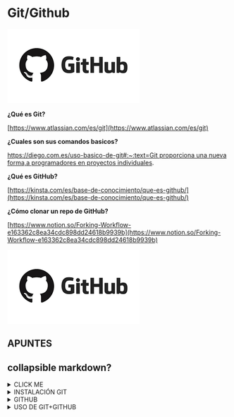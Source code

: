 # Git/Github

![FOTOS/MAIN/1.png](FOTOS/MAIN/1.png)

**¿Qué es Git?**

[https://www.atlassian.com/es/git](https://www.atlassian.com/es/git)

**¿Cuales son sus comandos basicos?**

[https://diego.com.es/uso-basico-de-git#:~:text=Git proporciona una nueva forma,a programadores en proyectos individuales](https://diego.com.es/uso-basico-de-git#:~:text=Git%20proporciona%20una%20nueva%20forma,a%20programadores%20en%20proyectos%20individuales).

**¿Qué es GitHub?**

[https://kinsta.com/es/base-de-conocimiento/que-es-github/](https://kinsta.com/es/base-de-conocimiento/que-es-github/)

**¿Cómo clonar un repo de GitHub?**

[https://www.notion.so/Forking-Workflow-e163362c8ea34cdc898dd24618b9939b](https://www.notion.so/Forking-Workflow-e163362c8ea34cdc898dd24618b9939b)

![Git%20Github%20af181a2ef8fc4360a6083def18961d9e/download%201.png](Git%20Github%20af181a2ef8fc4360a6083def18961d9e/download%201.png)

## APUNTES

## collapsible markdown?

<details><summary>CLICK ME</summary>
<p>
Primer Paso:

Nos dirigimos al siguiente enlace "[https://git-scm.com/](https://git-scm.com/)" damos clic en el botón de descarga para Windows:

- *Img*

    ![Git%20Github%20af181a2ef8fc4360a6083def18961d9e/Untitled.png](Git%20Github%20af181a2ef8fc4360a6083def18961d9e/Untitled.png)

Una vez descargado el instalador, damos click en él.

Se nos abrirá el asistente de instalador, damos click en Next> para aceptar la licencia

Seguidamente elegimos la ruta de instalación

- *Img*

    ![Git%20Github%20af181a2ef8fc4360a6083def18961d9e/Untitled%201.png](Git%20Github%20af181a2ef8fc4360a6083def18961d9e/Untitled%201.png)

Después seleccionamos los componentes, "On the desktop" y "Fuentes TrueType"

- *Img*

    ![Git%20Github%20af181a2ef8fc4360a6083def18961d9e/Untitled%202.png](Git%20Github%20af181a2ef8fc4360a6083def18961d9e/Untitled%202.png)

En el siguiente recuadro elegimos el editor de texto que deseamos ocupar, en este caso elegimos Notepad++

- *Img*

    ![Git%20Github%20af181a2ef8fc4360a6083def18961d9e/Untitled%203.png](Git%20Github%20af181a2ef8fc4360a6083def18961d9e/Untitled%203.png)

En el siguiente cuadro, elegimos la tercera opción y presionamos "Next>"

- *Img*

    ![Git%20Github%20af181a2ef8fc4360a6083def18961d9e/Untitled%204.png](Git%20Github%20af181a2ef8fc4360a6083def18961d9e/Untitled%204.png)

En los siguientes cuadros solo presionamos "Next>"

- *Img*

    ![Git%20Github%20af181a2ef8fc4360a6083def18961d9e/Untitled%205.png](Git%20Github%20af181a2ef8fc4360a6083def18961d9e/Untitled%205.png)

    ![Git%20Github%20af181a2ef8fc4360a6083def18961d9e/Untitled%206.png](Git%20Github%20af181a2ef8fc4360a6083def18961d9e/Untitled%206.png)

    ![Git%20Github%20af181a2ef8fc4360a6083def18961d9e/Untitled%207.png](Git%20Github%20af181a2ef8fc4360a6083def18961d9e/Untitled%207.png)

    ![Git%20Github%20af181a2ef8fc4360a6083def18961d9e/Untitled%208.png](Git%20Github%20af181a2ef8fc4360a6083def18961d9e/Untitled%208.png)

En el siguiente cuadro elegimos la opción "None" y luego presionamos "Next>"

- *Img*

    ![Git%20Github%20af181a2ef8fc4360a6083def18961d9e/Untitled%209.png](Git%20Github%20af181a2ef8fc4360a6083def18961d9e/Untitled%209.png)

En el siguiente cuadro marcamos las 2 casillas y luego presionamos "Next>"

- *Img*

    ![Git%20Github%20af181a2ef8fc4360a6083def18961d9e/Untitled%2010.png](Git%20Github%20af181a2ef8fc4360a6083def18961d9e/Untitled%2010.png)

En el siguiente cuadro solo presionamos "Install"

- *Img*

    ![Git%20Github%20af181a2ef8fc4360a6083def18961d9e/Untitled%2011.png](Git%20Github%20af181a2ef8fc4360a6083def18961d9e/Untitled%2011.png)

Se nos instalará Git y nos aparecerá el siguiente recuadro, donde debemos marcar "launch Git Bash" y desmarcar "View release notes" y presionamos "Next>"

- *Img*

    ![Git%20Github%20af181a2ef8fc4360a6083def18961d9e/Untitled%2012.png](Git%20Github%20af181a2ef8fc4360a6083def18961d9e/Untitled%2012.png)

Se nos abrirá la consola de Git, donde colocaremos el siguiente comando "git —version" para confirmar la versión de Git que se está usando.

- *Img*

    ![Git%20Github%20af181a2ef8fc4360a6083def18961d9e/Untitled%2013.png](Git%20Github%20af181a2ef8fc4360a6083def18961d9e/Untitled%2013.png)

    ![Git%20Github%20af181a2ef8fc4360a6083def18961d9e/Untitled%2014.png](Git%20Github%20af181a2ef8fc4360a6083def18961d9e/Untitled%2014.png)

</p>
</details>

<details>
<summary>INSTALACIÓN GIT</summary>
Primer Paso:

Nos dirigimos al siguiente enlace "[https://git-scm.com/](https://git-scm.com/)" damos clic en el botón de descarga para Windows:

- *Img*

    ![Git%20Github%20af181a2ef8fc4360a6083def18961d9e/Untitled.png](Git%20Github%20af181a2ef8fc4360a6083def18961d9e/Untitled.png)

Una vez descargado el instalador, damos click en él.

Se nos abrirá el asistente de instalador, damos click en Next> para aceptar la licencia

Seguidamente elegimos la ruta de instalación

- *Img*

    ![Git%20Github%20af181a2ef8fc4360a6083def18961d9e/Untitled%201.png](Git%20Github%20af181a2ef8fc4360a6083def18961d9e/Untitled%201.png)

Después seleccionamos los componentes, "On the desktop" y "Fuentes TrueType"

- *Img*

    ![Git%20Github%20af181a2ef8fc4360a6083def18961d9e/Untitled%202.png](Git%20Github%20af181a2ef8fc4360a6083def18961d9e/Untitled%202.png)

En el siguiente recuadro elegimos el editor de texto que deseamos ocupar, en este caso elegimos Notepad++

- *Img*

    ![Git%20Github%20af181a2ef8fc4360a6083def18961d9e/Untitled%203.png](Git%20Github%20af181a2ef8fc4360a6083def18961d9e/Untitled%203.png)

En el siguiente cuadro, elegimos la tercera opción y presionamos "Next>"

- *Img*

    ![Git%20Github%20af181a2ef8fc4360a6083def18961d9e/Untitled%204.png](Git%20Github%20af181a2ef8fc4360a6083def18961d9e/Untitled%204.png)

En los siguientes cuadros solo presionamos "Next>"

- *Img*

    ![Git%20Github%20af181a2ef8fc4360a6083def18961d9e/Untitled%205.png](Git%20Github%20af181a2ef8fc4360a6083def18961d9e/Untitled%205.png)

    ![Git%20Github%20af181a2ef8fc4360a6083def18961d9e/Untitled%206.png](Git%20Github%20af181a2ef8fc4360a6083def18961d9e/Untitled%206.png)

    ![Git%20Github%20af181a2ef8fc4360a6083def18961d9e/Untitled%207.png](Git%20Github%20af181a2ef8fc4360a6083def18961d9e/Untitled%207.png)

    ![Git%20Github%20af181a2ef8fc4360a6083def18961d9e/Untitled%208.png](Git%20Github%20af181a2ef8fc4360a6083def18961d9e/Untitled%208.png)

En el siguiente cuadro elegimos la opción "None" y luego presionamos "Next>"

- *Img*

    ![Git%20Github%20af181a2ef8fc4360a6083def18961d9e/Untitled%209.png](Git%20Github%20af181a2ef8fc4360a6083def18961d9e/Untitled%209.png)

En el siguiente cuadro marcamos las 2 casillas y luego presionamos "Next>"

- *Img*

    ![Git%20Github%20af181a2ef8fc4360a6083def18961d9e/Untitled%2010.png](Git%20Github%20af181a2ef8fc4360a6083def18961d9e/Untitled%2010.png)

En el siguiente cuadro solo presionamos "Install"

- *Img*

    ![Git%20Github%20af181a2ef8fc4360a6083def18961d9e/Untitled%2011.png](Git%20Github%20af181a2ef8fc4360a6083def18961d9e/Untitled%2011.png)

Se nos instalará Git y nos aparecerá el siguiente recuadro, donde debemos marcar "launch Git Bash" y desmarcar "View release notes" y presionamos "Next>"

- *Img*

    ![Git%20Github%20af181a2ef8fc4360a6083def18961d9e/Untitled%2012.png](Git%20Github%20af181a2ef8fc4360a6083def18961d9e/Untitled%2012.png)

Se nos abrirá la consola de Git, donde colocaremos el siguiente comando "git —version" para confirmar la versión de Git que se está usando.

- *Img*

    ![Git%20Github%20af181a2ef8fc4360a6083def18961d9e/Untitled%2013.png](Git%20Github%20af181a2ef8fc4360a6083def18961d9e/Untitled%2013.png)

    ![Git%20Github%20af181a2ef8fc4360a6083def18961d9e/Untitled%2014.png](Git%20Github%20af181a2ef8fc4360a6083def18961d9e/Untitled%2014.png)
</details>

<details>
<summary>GITHUB</summary>
- **CUENTA Y CLONACIÓN REPOSITORIO**

- 
</details>

<details>
<summary>USO DE GIT+GITHUB</summary>
Lo primero que debemos hacer es elegir el lugar donde vamos a clonar nuestro repositorio de GitHub

Despues lo que debemos escribir  por la consola de git es lo siguiente

```jsx
git clone <link del repo> (Ejemplo: https://github.com/javonunezz/repo1.git)
```

- *Img*

    ![Git%20Github%20af181a2ef8fc4360a6083def18961d9e/Untitled%2015.png](Git%20Github%20af181a2ef8fc4360a6083def18961d9e/Untitled%2015.png)

Luego se nos clonará los archivos del repositorio en la ubicación que elegimos:

- *Img*

    ![Git%20Github%20af181a2ef8fc4360a6083def18961d9e/Untitled%2016.png](Git%20Github%20af181a2ef8fc4360a6083def18961d9e/Untitled%2016.png)

Para modificar o crear archivos en el **repo global** (GitHub) primero debemos modificar o crear el archivo en nuestro **repo local** (Donde clonamos el proyecto), luego las modificaciones se pasaran a la **repo global.**

- Ejemplo

    Agreguemos un archivo Hola.txt a nuestro repo local

    - Img

        ![Git%20Github%20af181a2ef8fc4360a6083def18961d9e/Untitled%2017.png](Git%20Github%20af181a2ef8fc4360a6083def18961d9e/Untitled%2017.png)

Ahora bien primero que todo debemos corroborar el estado de los archivos de nuestro **repo local** ya que es importante ver los cambios realizados, para esto se usará el comando "git status" como se ve en la siguiente imagen:

```jsx
git status
```

- Img

    ![Git%20Github%20af181a2ef8fc4360a6083def18961d9e/Untitled%2018.png](Git%20Github%20af181a2ef8fc4360a6083def18961d9e/Untitled%2018.png)

Se usarán y se explicaran los siguientes comandos:

```jsx
git add
git commit
git push
git pull
```

Para esto nos basaremos en la siguiente imagen:

- *img*

    ![Git%20Github%20af181a2ef8fc4360a6083def18961d9e/128hsgntnsu9bww0y8sz.jpg](Git%20Github%20af181a2ef8fc4360a6083def18961d9e/128hsgntnsu9bww0y8sz.jpg)

![Git%20Github%20af181a2ef8fc4360a6083def18961d9e/Untitled%2019.png](Git%20Github%20af181a2ef8fc4360a6083def18961d9e/Untitled%2019.png)

![Git%20Github%20af181a2ef8fc4360a6083def18961d9e/Untitled%2020.png](Git%20Github%20af181a2ef8fc4360a6083def18961d9e/Untitled%2020.png)
</details>